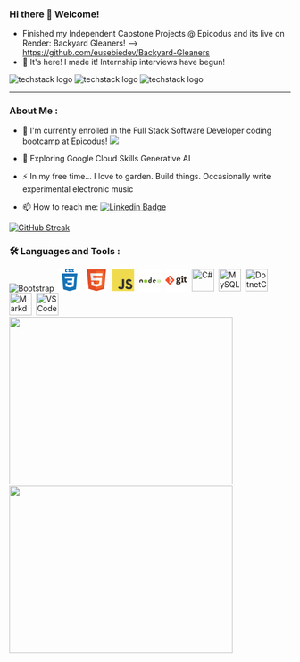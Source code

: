 ### Hi there 👋 Welcome!

- Finished my Independent Capstone Projects @ Epicodus and its live on Render: Backyard Gleaners! 
--> https://github.com/eusebiedev/Backyard-Gleaners
- 🌱 It's here! I made it! Internship interviews have begun!
  
![techstack logo](https://readme-components.vercel.app/api?component=logo&logo=react&text=true&animation=spin)
![techstack logo](https://readme-components.vercel.app/api?component=logo&logo=csharp&text=true&animation=spin&fill=307958)
![techstack logo](https://readme-components.vercel.app/api?component=logo&logo=javascript&text=true&animation=spin&fill=000000)

---

### About Me : 
- :telescope: I'm currently enrolled in the Full Stack Software Developer coding bootcamp at Epicodus! <img src="https://media.giphy.com/media/WUlplcMpOCEmTGBtBW/giphy.gif" width="30">

- :seedling: Exploring Google Cloud Skills Generative AI

- :zap: In my free time... I love to garden. Build things. Occasionally write experimental electronic music

- :mailbox: How to reach me: [![Linkedin Badge](https://img.shields.io/badge/-LinkedIn-blue?style=flat&logo=Linkedin&logoColor=white)](https://www.linkedin.com/in/eusebie-siebenberg/)

[![GitHub Streak](https://streak-stats.demolab.com?user=eusebiedev&theme=panda&mode=weekly&hide_longest_streak=true)](https://git.io/streak-stats)

### :hammer_and_wrench: Languages and Tools :
<div>
  <img src="https://cdn.jsdelivr.net/gh/devicons/devicon/icons/bootstrap/bootstrap-original.svg" title="Bootstrap" alt="Bootstrap" width="40" height="40"/>&nbsp;
  <img src="https://github.com/devicons/devicon/blob/master/icons/css3/css3-plain-wordmark.svg"  title="CSS3" alt="CSS" width="40" height="40"/>&nbsp;
  <img src="https://github.com/devicons/devicon/blob/master/icons/html5/html5-original.svg" title="HTML5" alt="HTML" width="40" height="40"/>&nbsp;
  <img src="https://github.com/devicons/devicon/blob/master/icons/javascript/javascript-original.svg" title="JavaScript" alt="JavaScript" width="40" height="40"/>&nbsp;
  <img src="https://github.com/devicons/devicon/blob/master/icons/nodejs/nodejs-original-wordmark.svg" title="NodeJS" alt="NodeJS" width="40" height="40"/>&nbsp;
  <img src="https://github.com/devicons/devicon/blob/master/icons/git/git-original-wordmark.svg" title="Git" **alt="Git" width="40" height="40"/>&nbsp;
  <img src="https://cdn.jsdelivr.net/gh/devicons/devicon/icons/csharp/csharp-original.svg" title="C#" width="40" height="40" />&nbsp;
  <img src="https://cdn.jsdelivr.net/gh/devicons/devicon/icons/mysql/mysql-original.svg" title="MySQL" width="40" height="40" />&nbsp;
  <img src="https://cdn.jsdelivr.net/gh/devicons/devicon/icons/dotnetcore/dotnetcore-original.svg" title="DotnetCore" width="40" height="40" />&nbsp;
  <img src="https://cdn.jsdelivr.net/gh/devicons/devicon/icons/markdown/markdown-original.svg" title="Markdown" width="40" height="40"  />&nbsp;
  <img src="https://cdn.jsdelivr.net/gh/devicons/devicon/icons/vscode/vscode-original.svg" title="VSCode" width="40" height="40" />
</div>
<div align="left">
  <img src="https://media.giphy.com/media/dWesBcTLavkZuG35MI/giphy.gif" width="400" height="300"/>
  <img src="https://media.giphy.com/media/3ov9jNziFTMfzSumAw/giphy.gif" width="400" height="300"/>
</div>
